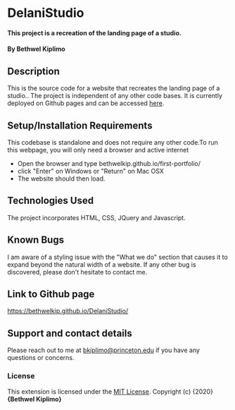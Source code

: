 # DelaniStudio
#### This project is a recreation of the landing page of a studio.
#### By **Bethwel Kiplimo**
## Description
This is the source code for a website that recreates the landing page of a studio.. The project is independent of any other code bases. It is currently deployed on Github pages and can be accessed [here](https://bethwelkip.github.io/DelaniStudio/).
## Setup/Installation Requirements
This codebase is standalone and does not require any other code.To run this webpage, you will only need a browser and active internet
* Open the browser and type bethwelkip.github.io/first-portfolio/
* click "Enter" on Windows or "Return" on Mac OSX
* The website should then load.
## Technologies Used
The project incorporates HTML, CSS, JQuery and Javascript.
## Known Bugs
I am aware of a styling issue with the "What we do" section that causes it to expand beyond the natural width of a website. If any other bug is discovered, please don't hesitate to contact me.
## Link to Github page
https://bethwelkip.github.io/DelaniStudio/
## Support and contact details
Please reach out to me at bkiplimo@princeton.edu if you have any questions
or concerns.
### License
This extension is licensed under the [MIT License](LICENSE).
Copyright (c) {2020} **{Bethwel Kiplimo}**
